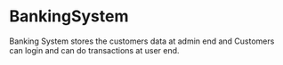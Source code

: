 # BankingSystem
Banking System stores the customers data at admin end and Customers can login and can do transactions at user end.
